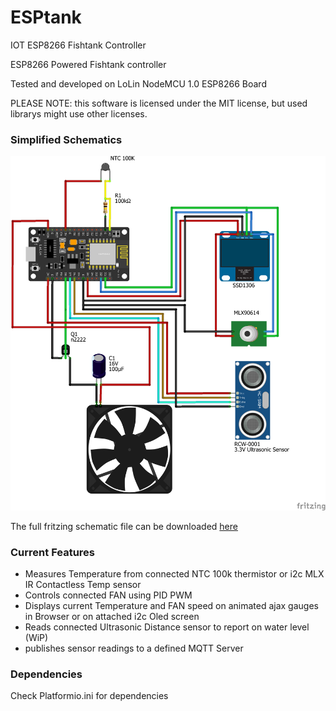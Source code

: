 # ESPtank
IOT ESP8266 Fishtank Controller

ESP8266 Powered Fishtank controller

Tested and developed on LoLin NodeMCU 1.0 ESP8266 Board

PLEASE NOTE: this software is licensed under the MIT license, but used librarys might use other licenses.

### Simplified Schematics

![alt text](https://raw.githubusercontent.com/psych0d0g/ESP8266_FishTank/master/schematics/ESP8266_FishTank.png "Simplified Schematics")

The full fritzing schematic file can be downloaded [here](https://raw.githubusercontent.com/psych0d0g/ESP8266_FishTank/master/schematics/ESP8266_FishTank.fzz)

### Current Features

* Measures Temperature from connected NTC 100k thermistor or i2c MLX IR Contactless Temp sensor
* Controls connected FAN using PID PWM
* Displays current Temperature and FAN speed on animated ajax gauges in Browser or on attached i2c Oled screen
* Reads connected Ultrasonic Distance sensor to report on water level (WiP)
* publishes sensor readings to a defined MQTT Server

### Dependencies

Check Platformio.ini for dependencies
